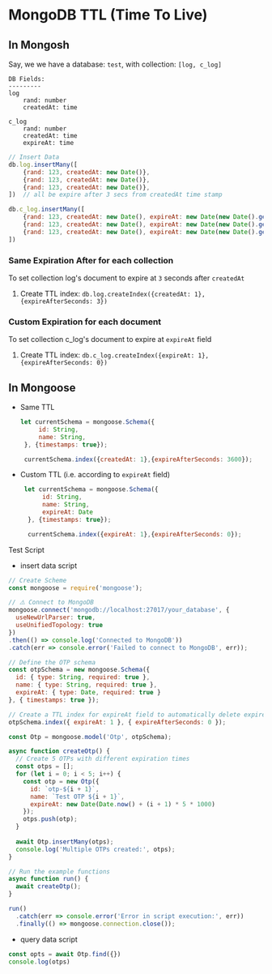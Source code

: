 # MongoDB TTL (Time To Live)


## In Mongosh 
Say, we we have a database: `test`, with collection: `[log, c_log]`
```
DB Fields: 
---------
log 
    rand: number
    createdAt: time

c_log 
    rand: number
    createdAt: time
    expireAt: time
```

```js
// Insert Data
db.log.insertMany([
    {rand: 123, createdAt: new Date()},
    {rand: 123, createdAt: new Date()},
    {rand: 123, createdAt: new Date()},
])  // all be expire after 3 secs from createdAt time stamp

db.c_log.insertMany([
    {rand: 123, createdAt: new Date(), expireAt: new Date(new Date().getTime() * 1000 * 3)},  // expire after 3 secs
    {rand: 123, createdAt: new Date(), expireAt: new Date(new Date().getTime() * 1000 * 31)},  // expire after 31 secs
    {rand: 123, createdAt: new Date(), expireAt: new Date(new Date().getTime() * 1000 * 13)},  // expire after 13 secs
])
```

### Same Expiration After for each collection
To set collection log's document to expire at `3` seconds after `createdAt`  
1. Create TTL index: `db.log.createIndex({createdAt: 1}, {expireAfterSeconds: 3})`
### Custom Expiration for each document
To set collection c_log's document to expire at `expireAt` field  
1. Create TTL index: `db.c_log.createIndex({expireAt: 1}, {expireAfterSeconds: 0})`

## In Mongoose
-  Same TTL
   ```js
   let currentSchema = mongoose.Schema({
        id: String,
        name: String,
    }, {timestamps: true});

    currentSchema.index({createdAt: 1},{expireAfterSeconds: 3600});
    ```
- Custom TTL (i.e. according to `expireAt` field)
  ```js
   let currentSchema = mongoose.Schema({
        id: String,
        name: String,
        expireAt: Date
    }, {timestamps: true});

    currentSchema.index({expireAt: 1},{expireAfterSeconds: 0});
  ```

Test Script
- insert data script
```js
// Create Scheme
const mongoose = require('mongoose');

// ⚠️ Connect to MongoDB
mongoose.connect('mongodb://localhost:27017/your_database', {
  useNewUrlParser: true,
  useUnifiedTopology: true
})
.then(() => console.log('Connected to MongoDB'))
.catch(err => console.error('Failed to connect to MongoDB', err));

// Define the OTP schema
const otpSchema = new mongoose.Schema({
  id: { type: String, required: true },
  name: { type: String, required: true },
  expireAt: { type: Date, required: true }
}, { timestamps: true });

// Create a TTL index for expireAt field to automatically delete expired documents
otpSchema.index({ expireAt: 1 }, { expireAfterSeconds: 0 });

const Otp = mongoose.model('Otp', otpSchema);

async function createOtp() {
  // Create 5 OTPs with different expiration times
  const otps = [];
  for (let i = 0; i < 5; i++) {
    const otp = new Otp({
      id: `otp-${i + 1}`,
      name: `Test OTP ${i + 1}`,
      expireAt: new Date(Date.now() + (i + 1) * 5 * 1000) 
    });
    otps.push(otp);
  }
  
  await Otp.insertMany(otps);
  console.log('Multiple OTPs created:', otps);
}

// Run the example functions
async function run() {
  await createOtp();
}

run()
  .catch(err => console.error('Error in script execution:', err))
  .finally(() => mongoose.connection.close());
```
- query data script
```js
const opts = await Otp.find({})  
console.log(otps)
```
